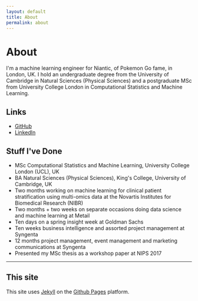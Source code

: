 ```yaml
---
layout: default
title: About
permalink: about
---
```


# About

I'm a machine learning engineer for Niantic, of Pokemon Go fame, in London, UK. I hold an undergraduate degree from the University of Cambridge in Natural Sciences (Physical Sciences) and a postgraduate MSc from University College London in Computational Statistics and Machine Learning.

## Links
* [GitHub](https://github.com/sakishinoda)
* [LinkedIn](https://www.linkedin.com/in/sakishinoda/)

## Stuff I've Done
* MSc Computational Statistics and Machine Learning, University College London (UCL), UK
* BA Natural Sciences (Physical Sciences), King's College, University of Cambridge, UK 
* Two months working on machine learning for clinical patient stratification using multi-omics data at the Novartis Institutes for Biomedical Research (NIBR)
* Two months + two weeks on separate occasions doing data science and machine learning at Metail
* Ten days on a spring insight week at Goldman Sachs
* Ten weeks business intelligence and assorted project management at Syngenta
* 12 months project management, event management and marketing communications at Syngenta
* Presented my MSc thesis as a workshop paper at NIPS 2017

***

## This site
This site uses [Jekyll](https://jekyllrb.com) on the [Github Pages](https://github.io) platform.
